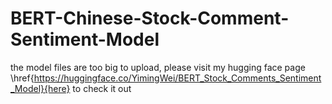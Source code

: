 # BERT-Chinese-Stock-Comment-Sentiment-Model

the model files are too big to upload, please visit my hugging face page \href{https://huggingface.co/YimingWei/BERT_Stock_Comments_Sentiment_Model}{here} to check it out
